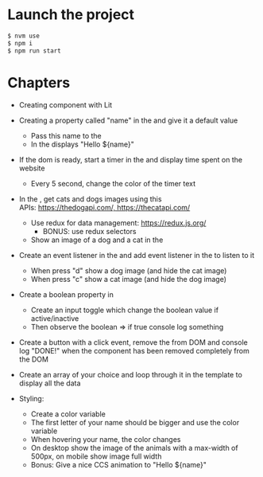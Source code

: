 # Launch the project

```bash
$ nvm use
$ npm i
$ npm run start
```

# Chapters

- Creating component with Lit
- Creating a property called "name" in the <main-component> and give it a default value
  - Pass this name to the <introduction-component>
  - In the <introduction-component> displays "Hello ${name}"
- If the dom is ready, start a timer in the <introduction-component> and display time spent on the website
  - Every 5 second, change the color of the timer text
- In the <main-component>, get cats and dogs images using this APIs: https://thedogapi.com/, https://thecatapi.com/
  - Use redux for data management: https://redux.js.org/
    - BONUS: use redux selectors
  - Show an image of a dog and a cat in the <main-component>
- Create an event listener in the <introduction-component> and add event listener in the <main-component> to listen to it
  - When press "d" show a dog image (and hide the cat image)
  - When press "c" show a cat image (and hide the dog image)
- Create a boolean property in <introduction-component>
  - Create an input toggle which change the boolean value if active/inactive
  - Then observe the boolean => if true console log something
- Create a button with a click event, remove the <introduction-component> from DOM and console log "DONE!" when the component has been removed completely from the DOM
- Create an array of your choice and loop through it in the template to display all the data

- Styling:
  - Create a color variable
  - The first letter of your name should be bigger and use the color variable
  - When hovering your name, the color changes
  - On desktop show the image of the animals with a max-width of 500px, on mobile show image full width
  - Bonus: Give a nice CCS animation to "Hello ${name}"
